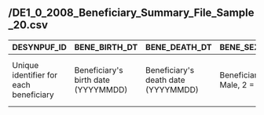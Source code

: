 
## /DE1_0_2008_Beneficiary_Summary_File_Sample_20.csv
| DESYNPUF_ID | BENE_BIRTH_DT | BENE_DEATH_DT | BENE_SEX_IDENT_CD | BENE_RACE_CD | BENE_ESRD_IND | SP_STATE_CODE | BENE_COUNTY_CD | BENE_HI_CVRAGE_TOT_MONS | BENE_SMI_CVRAGE_TOT_MONS | BENE_HMO_CVRAGE_TOT_MONS | PLAN_CVRG_MOS_NUM | SP_ALZHDMTA | SP_CHF | SP_CHRNKIDN | SP_CNCR | SP_COPD | SP_DEPRESSN | SP_DIABETES | SP_ISCHMCHT | SP_OSTEOPRS | SP_RA_OA | SP_STRKETIA | MEDREIMB_IP | BENRES_IP | PPPYMT_IP | MEDREIMB_OP | BENRES_OP | PPPYMT_OP | MEDREIMB_CAR | BENRES_CAR | PPPYMT_CAR |
|---|---|---|---|---|---|---|---|---|---|---|---|---|---|---|---|---|---|---|---|---|---|---|---|---|---|---|---|---|---|---|---|
| Unique identifier for each beneficiary | Beneficiary's birth date (YYYYMMDD) | Beneficiary's death date (YYYYMMDD) | Beneficiary's sex (1 = Male, 2 = Female) | Beneficiary's race identifier code | Indicator for End Stage Renal Disease (ESRD) | Beneficiary's state code | Beneficiary's county code | Total months of hospital insurance coverage | Total months of supplementary medical insurance coverage | Total months of Health Maintenance Organization coverage | Total months of plan coverage | Indicator for Alzheimer's/Dementia | Indicator for congestive heart failure | Indicator for chronic kidney disease | Indicator for cancer | Indicator for chronic obstructive pulmonary disease | Indicator for depression | Indicator for diabetes | Indicator for Ischemic heart disease | Indicator for Osteoporosis | Indicator for rheumatoid arthritis/osteoarthritis | Indicator for stroke/transient ischemic attack | Inpatient medical reimbursement | Inpatient beneficiary responsibility | Inpatient per person per year payment | Outpatient medical reimbursement | Outpatient beneficiary responsibility | Outpatient per person per year payment | Carer-related medical reimbursement | Carer-related beneficiary responsibility | Carer-related per person per year payment |
